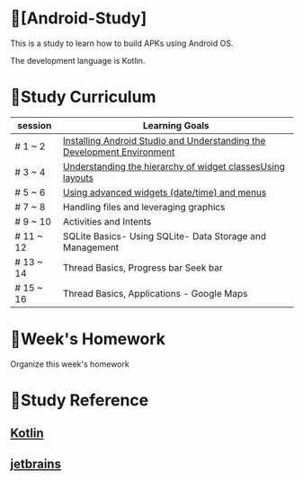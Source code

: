 # 📕[Android-Study]

This is a study to learn how to build APKs using Android OS.

The development language is Kotlin.

# 📝Study Curriculum

|session|Learning Goals|
|----|----|
|# 1 ~ 2|[Installing Android Studio and Understanding the Development Environment](/PDF/1%20week)
|# 3 ~ 4|[Understanding the hierarchy of widget classesUsing layouts](/PDF/2%20week)
|# 5 ~ 6|[Using advanced widgets (date/time) and menus](/PDF/3%20week)
|# 7 ~ 8|Handling files and leveraging graphics
|# 9 ~ 10|Activities and Intents
|# 11 ~ 12|SQLite Basics- Using SQLite- Data Storage and Management
|# 13 ~ 14|Thread Basics, Progress bar Seek bar
|# 15 ~ 16|Thread Basics, Applications - Google Maps

# 📅Week's Homework
Organize this week's homework

# 📑Study Reference
[Kotlin](https://kotlinlang.org/)  
----
[jetbrains](https://www.jetbrains.com/)
----

